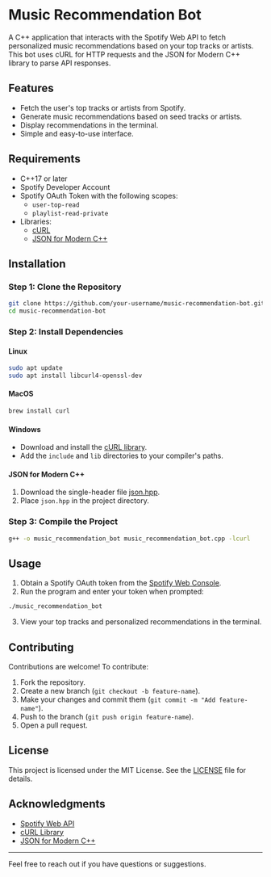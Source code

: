 # Music Recommendation Bot

A C++ application that interacts with the Spotify Web API to fetch personalized music recommendations based on your top tracks or artists. This bot uses cURL for HTTP requests and the JSON for Modern C++ library to parse API responses.

## Features

- Fetch the user's top tracks or artists from Spotify.
- Generate music recommendations based on seed tracks or artists.
- Display recommendations in the terminal.
- Simple and easy-to-use interface.

## Requirements

- C++17 or later
- Spotify Developer Account
- Spotify OAuth Token with the following scopes:
  - `user-top-read`
  - `playlist-read-private`
- Libraries:
  - [cURL](https://curl.se/)
  - [JSON for Modern C++](https://github.com/nlohmann/json)

## Installation

### Step 1: Clone the Repository

```bash
git clone https://github.com/your-username/music-recommendation-bot.git
cd music-recommendation-bot
```

### Step 2: Install Dependencies

#### Linux

```bash
sudo apt update
sudo apt install libcurl4-openssl-dev
```

#### MacOS

```bash
brew install curl
```

#### Windows

- Download and install the [cURL library](https://curl.se/download.html).
- Add the `include` and `lib` directories to your compiler's paths.

#### JSON for Modern C++

1. Download the single-header file [json.hpp](https://github.com/nlohmann/json).
2. Place `json.hpp` in the project directory.

### Step 3: Compile the Project

```bash
g++ -o music_recommendation_bot music_recommendation_bot.cpp -lcurl
```

## Usage

1. Obtain a Spotify OAuth token from the [Spotify Web Console](https://developer.spotify.com/console/).
2. Run the program and enter your token when prompted:

```bash
./music_recommendation_bot
```

3. View your top tracks and personalized recommendations in the terminal.

## Contributing

Contributions are welcome! To contribute:

1. Fork the repository.
2. Create a new branch (`git checkout -b feature-name`).
3. Make your changes and commit them (`git commit -m "Add feature-name"`).
4. Push to the branch (`git push origin feature-name`).
5. Open a pull request.

## License

This project is licensed under the MIT License. See the [LICENSE](LICENSE) file for details.

## Acknowledgments

- [Spotify Web API](https://developer.spotify.com/documentation/web-api/)
- [cURL Library](https://curl.se/)
- [JSON for Modern C++](https://github.com/nlohmann/json)

---

Feel free to reach out if you have questions or suggestions.

